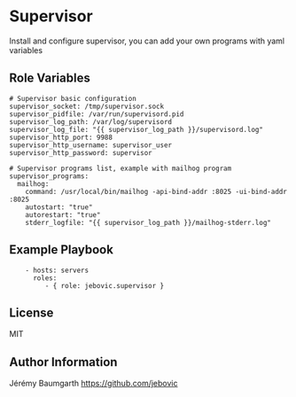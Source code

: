 Supervisor
==========

Install and configure supervisor, you can add your own programs with yaml variables

Role Variables
--------------

```
# Supervisor basic configuration
supervisor_socket: /tmp/supervisor.sock
supervisor_pidfile: /var/run/supervisord.pid
supervisor_log_path: /var/log/supervisord
supervisor_log_file: "{{ supervisor_log_path }}/supervisord.log"
supervisor_http_port: 9988
supervisor_http_username: supervisor_user
supervisor_http_password: supervisor

# Supervisor programs list, example with mailhog program
supervisor_programs:
  mailhog:
    command: /usr/local/bin/mailhog -api-bind-addr :8025 -ui-bind-addr :8025
    autostart: "true"
    autorestart: "true"
    stderr_logfile: "{{ supervisor_log_path }}/mailhog-stderr.log"
```

Example Playbook
----------------

```
    - hosts: servers
      roles:
         - { role: jebovic.supervisor }
```

License
-------

MIT

Author Information
------------------

Jérémy Baumgarth https://github.com/jebovic
